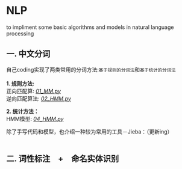 # NLP
to impliment some basic algorithms and models in natural language processing

## 一. 中文分词
自己coding实现了两类常用的分词方法:`基于规则的分词法`和`基于统计的分词法` <br> <br>
**1. 规则方法:**<br>
       正向匹配算: *<a href="https://github.com/ChanLiang/NLP/blob/master/01_Chinese_word_segmentation/01_MM.py">01_MM.py</a>*<br>
       逆向匹配算法: *<a href="https://github.com/ChanLiang/NLP/blob/master/01_Chinese_word_segmentation/02_HMM.py">02_HMM.py</a>*<br>
       
**2. 统计方法：**<br>
       HMM模型: *<a href="https://github.com/ChanLiang/NLP/blob/master/01_Chinese_word_segmentation/04_HMM.py">04_HMM.py</a><br>*

除了手写代码和模型，也介绍一种较为常用的工具－Jieba：（更新ing）<br><br>

## 二. 词性标注　+　命名实体识别
